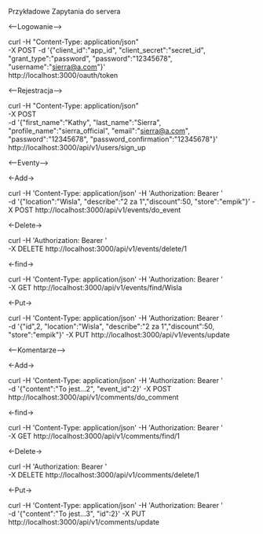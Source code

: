 Przykładowe Zapytania do servera

 <--Logowanie-->

curl -H "Content-Type: application/json" \
-X POST -d '{"client_id":"app_id",
 "client_secret":"secret_id",
 "grant_type":"password",
 "password":"12345678",
 "username":"sierra@a.com"}' \
 http://localhost:3000/oauth/token

 <--Rejestracja-->

 curl -H "Content-Type: application/json" \
-X POST \
-d '{"first_name":"Kathy",
"last_name":"Sierra",
"profile_name":"sierra_official",
"email":"sierra@a.com",
"password":"12345678",
"password_confirmation":"12345678"}' \
http://localhost:3000/api/v1/users/sign_up

<--Eventy-->

  <-Add->

 curl -H 'Content-Type: application/json' -H 'Authorization: Bearer <token>' \
-d '{"location":"Wisla", "describe":"2 za 1","discount":50, "store":"empik"}' -X POST http://localhost:3000/api/v1/events/do_event

  <-Delete->

curl -H 'Authorization: Bearer <token>' \
-X DELETE http://localhost:3000/api/v1/events/delete/1

  <-find->

curl -H 'Content-Type: application/json' -H 'Authorization: Bearer <token>' \
-X GET http://localhost:3000/api/v1/events/find/Wisla


 <-Put->

  curl -H 'Content-Type: application/json' -H 'Authorization: Bearer <token>' \
  -d '{"id",2, "location":"Wisla", "describe":"2 za 1","discount":50, "store":"empik"}' -X PUT http://localhost:3000/api/v1/events/update


<--Komentarze-->

  <-Add->

curl -H 'Content-Type: application/json' -H 'Authorization: Bearer <token>' \
-d '{"content":"To jest...2", "event_id":2}' -X POST http://localhost:3000/api/v1/comments/do_comment

  <-find->

curl -H 'Content-Type: application/json' -H 'Authorization: Bearer <token>' \
-X GET http://localhost:3000/api/v1/comments/find/1

  <-Delete->

curl -H 'Authorization: Bearer <token>' \
-X DELETE http://localhost:3000/api/v1/comments/delete/1

  <-Put->

  curl -H 'Content-Type: application/json' -H 'Authorization: Bearer <token>' \
  -d '{"content":"To jest...3", "id":2}' -X PUT http://localhost:3000/api/v1/comments/update
